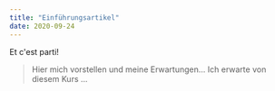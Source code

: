 ```yaml
---
title: "Einführungsartikel"
date: 2020-09-24
---
```


Et c'est parti!
> Hier mich vorstellen und meine Erwartungen...
Ich erwarte von diesem Kurs ...
